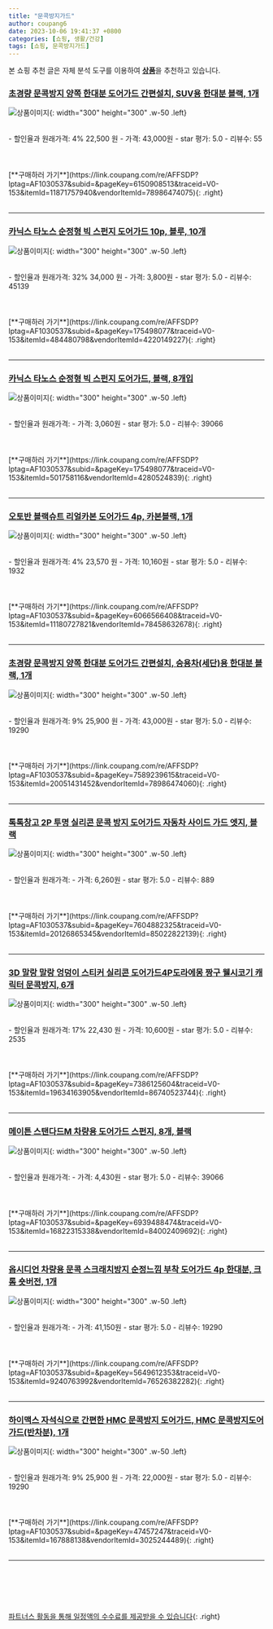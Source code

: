 ```yaml
---
title: "문콕방지가드"
author: coupang6
date: 2023-10-06 19:41:37 +0800
categories: [쇼핑, 생활/건강]
tags: [쇼핑, 문콕방지가드]
---
```


본 쇼핑 추천 글은 자체 분석 도구를 이용하여 [**상품**](https://link.coupang.com/a/bao1ui)을 추천하고 있습니다.

### [초경량 문콕방지 양쪽 한대분 도어가드 간편설치, SUV용 한대분 블랙, 1개](https://link.coupang.com/re/AFFSDP?lptag=AF1030537&subid=&pageKey=6150908513&traceid=V0-153&itemId=11871757940&vendorItemId=78986474075)

![상품이미지](https://thumbnail7.coupangcdn.com/thumbnails/remote/230x230ex/image/vendor_inventory/80b6/6dad8e16b1cf95e43ab2b663ed6f36122fb3529ca857699b2065cf9caba3.jpg){: width="300" height="300" .w-50 .left}


<br>
- 할인율과 원래가격: 4%  22,500   원
- 가격: 43,000원
- star 평가: 5.0
- 리뷰수: 55
<br>
<br>
<br>
<br>
[**구매하러 가기**](https://link.coupang.com/re/AFFSDP?lptag=AF1030537&subid=&pageKey=6150908513&traceid=V0-153&itemId=11871757940&vendorItemId=78986474075){: .right}
<br>
<br>

---

### [카닉스 타노스 순정형 빅 스펀지 도어가드 10p, 블루, 10개](https://link.coupang.com/re/AFFSDP?lptag=AF1030537&subid=&pageKey=175498077&traceid=V0-153&itemId=484480798&vendorItemId=4220149227)

![상품이미지](https://thumbnail7.coupangcdn.com/thumbnails/remote/230x230ex/image/retail/images/2018/12/19/16/0/a6c177c4-9e02-441e-b897-6b4c2d5461ff.jpg){: width="300" height="300" .w-50 .left}


<br>
- 할인율과 원래가격: 32%  34,000   원
- 가격: 3,800원
- star 평가: 5.0
- 리뷰수: 45139
<br>
<br>
<br>
<br>
[**구매하러 가기**](https://link.coupang.com/re/AFFSDP?lptag=AF1030537&subid=&pageKey=175498077&traceid=V0-153&itemId=484480798&vendorItemId=4220149227){: .right}
<br>
<br>

---

### [카닉스 타노스 순정형 빅 스펀지 도어가드, 블랙, 8개입](https://link.coupang.com/re/AFFSDP?lptag=AF1030537&subid=&pageKey=175498077&traceid=V0-153&itemId=501758116&vendorItemId=4280524839)

![상품이미지](https://thumbnail8.coupangcdn.com/thumbnails/remote/230x230ex/image/retail/images/2019/01/09/17/4/181170ef-25ae-4e36-9b65-e0f863db5e31.jpg){: width="300" height="300" .w-50 .left}


<br>
- 할인율과 원래가격: 
- 가격: 3,060원
- star 평가: 5.0
- 리뷰수: 39066
<br>
<br>
<br>
<br>
[**구매하러 가기**](https://link.coupang.com/re/AFFSDP?lptag=AF1030537&subid=&pageKey=175498077&traceid=V0-153&itemId=501758116&vendorItemId=4280524839){: .right}
<br>
<br>

---

### [오토반 블랙슈트 리얼카본 도어가드 4p, 카본블랙, 1개](https://link.coupang.com/re/AFFSDP?lptag=AF1030537&subid=&pageKey=6066566408&traceid=V0-153&itemId=11180727821&vendorItemId=78458632678)

![상품이미지](https://thumbnail6.coupangcdn.com/thumbnails/remote/230x230ex/image/retail/images/2021/09/02/18/6/e45f378b-bc0a-47a0-bc50-fe4fbf92f41e.jpg){: width="300" height="300" .w-50 .left}


<br>
- 할인율과 원래가격: 4%  23,570   원
- 가격: 10,160원
- star 평가: 5.0
- 리뷰수: 1932
<br>
<br>
<br>
<br>
[**구매하러 가기**](https://link.coupang.com/re/AFFSDP?lptag=AF1030537&subid=&pageKey=6066566408&traceid=V0-153&itemId=11180727821&vendorItemId=78458632678){: .right}
<br>
<br>

---

### [초경량 문콕방지 양쪽 한대분 도어가드 간편설치, 승용차(세단)용 한대분 블랙, 1개](https://link.coupang.com/re/AFFSDP?lptag=AF1030537&subid=&pageKey=7589239615&traceid=V0-153&itemId=20051431452&vendorItemId=78986474060)

![상품이미지](https://thumbnail7.coupangcdn.com/thumbnails/remote/230x230ex/image/vendor_inventory/80b6/6dad8e16b1cf95e43ab2b663ed6f36122fb3529ca857699b2065cf9caba3.jpg){: width="300" height="300" .w-50 .left}


<br>
- 할인율과 원래가격: 9%  25,900   원
- 가격: 43,000원
- star 평가: 5.0
- 리뷰수: 19290
<br>
<br>
<br>
<br>
[**구매하러 가기**](https://link.coupang.com/re/AFFSDP?lptag=AF1030537&subid=&pageKey=7589239615&traceid=V0-153&itemId=20051431452&vendorItemId=78986474060){: .right}
<br>
<br>

---

### [톡톡창고 2P 투명 실리콘 문콕 방지 도어가드 자동차 사이드 가드 엣지, 블랙](https://link.coupang.com/re/AFFSDP?lptag=AF1030537&subid=&pageKey=7604882325&traceid=V0-153&itemId=20126865345&vendorItemId=85022822139)

![상품이미지](https://thumbnail6.coupangcdn.com/thumbnails/remote/230x230ex/image/vendor_inventory/56e1/82b0b867be2bbe3864a75337f35d393865e76a3b93afaeff6e11ba62eb18.jpg){: width="300" height="300" .w-50 .left}


<br>
- 할인율과 원래가격: 
- 가격: 6,260원
- star 평가: 5.0
- 리뷰수: 889
<br>
<br>
<br>
<br>
[**구매하러 가기**](https://link.coupang.com/re/AFFSDP?lptag=AF1030537&subid=&pageKey=7604882325&traceid=V0-153&itemId=20126865345&vendorItemId=85022822139){: .right}
<br>
<br>

---

### [3D 말랑 말랑 엉덩이 스티커 실리콘 도어가드4P도라에몽 짱구 웰시코기 캐릭터 문콕방지, 6개](https://link.coupang.com/re/AFFSDP?lptag=AF1030537&subid=&pageKey=7386125604&traceid=V0-153&itemId=19634163905&vendorItemId=86740523744)

![상품이미지](https://thumbnail7.coupangcdn.com/thumbnails/remote/230x230ex/image/vendor_inventory/4e4e/54e23281cc2817ba4ecdc1afb638d0d9c1d287fdfda38f96ffa24d60af7a.png){: width="300" height="300" .w-50 .left}


<br>
- 할인율과 원래가격: 17%  22,430   원
- 가격: 10,600원
- star 평가: 5.0
- 리뷰수: 2535
<br>
<br>
<br>
<br>
[**구매하러 가기**](https://link.coupang.com/re/AFFSDP?lptag=AF1030537&subid=&pageKey=7386125604&traceid=V0-153&itemId=19634163905&vendorItemId=86740523744){: .right}
<br>
<br>

---

### [메이튼 스탠다드M 차량용 도어가드 스펀지, 8개, 블랙](https://link.coupang.com/re/AFFSDP?lptag=AF1030537&subid=&pageKey=6939488474&traceid=V0-153&itemId=16822315338&vendorItemId=84002409692)

![상품이미지](https://thumbnail6.coupangcdn.com/thumbnails/remote/230x230ex/image/rs_quotation_api/tdyswcbq/cc8aed43b65f4ae48a1bf77deb04d449.jpg){: width="300" height="300" .w-50 .left}


<br>
- 할인율과 원래가격: 
- 가격: 4,430원
- star 평가: 5.0
- 리뷰수: 39066
<br>
<br>
<br>
<br>
[**구매하러 가기**](https://link.coupang.com/re/AFFSDP?lptag=AF1030537&subid=&pageKey=6939488474&traceid=V0-153&itemId=16822315338&vendorItemId=84002409692){: .right}
<br>
<br>

---

### [옵시디언 차량용 문콕 스크래치방지 순정느낌 부착 도어가드 4p 한대분, 크롬 숏버전, 1개](https://link.coupang.com/re/AFFSDP?lptag=AF1030537&subid=&pageKey=5649612353&traceid=V0-153&itemId=9240763992&vendorItemId=76526382282)

![상품이미지](https://thumbnail9.coupangcdn.com/thumbnails/remote/230x230ex/image/retail/images/3788214675302577-9adb4c61-d571-43eb-972b-1d5908d2ca6c.jpg){: width="300" height="300" .w-50 .left}


<br>
- 할인율과 원래가격: 
- 가격: 41,150원
- star 평가: 5.0
- 리뷰수: 19290
<br>
<br>
<br>
<br>
[**구매하러 가기**](https://link.coupang.com/re/AFFSDP?lptag=AF1030537&subid=&pageKey=5649612353&traceid=V0-153&itemId=9240763992&vendorItemId=76526382282){: .right}
<br>
<br>

---

### [하이맥스 자석식으로 간편한 HMC 문콕방지 도어가드, HMC 문콕방지도어가드(반차분), 1개](https://link.coupang.com/re/AFFSDP?lptag=AF1030537&subid=&pageKey=47457247&traceid=V0-153&itemId=167888138&vendorItemId=3025244489)

![상품이미지](https://thumbnail9.coupangcdn.com/thumbnails/remote/230x230ex/image/vendor_inventory/images/2016/05/19/11/2/f810cf1c-cbae-431b-8824-71d41a716a1a.jpg){: width="300" height="300" .w-50 .left}


<br>
- 할인율과 원래가격: 9%  25,900   원
- 가격: 22,000원
- star 평가: 5.0
- 리뷰수: 19290
<br>
<br>
<br>
<br>
[**구매하러 가기**](https://link.coupang.com/re/AFFSDP?lptag=AF1030537&subid=&pageKey=47457247&traceid=V0-153&itemId=167888138&vendorItemId=3025244489){: .right}
<br>
<br>

---
<br><br><br><br><br> [파트너스 활동을 통해 일정액의 수수료를 제공받을 수 있습니다](https://link.coupang.com/a/bao1ui){: .right}